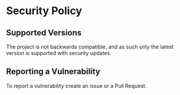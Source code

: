 # Security Policy

## Supported Versions

The project is not backwards compatible, and as such only the latest version is supported with security updates.

## Reporting a Vulnerability

To report a vulnerability create an issue or a Pull Request.
